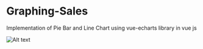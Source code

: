 # Graphing-Sales
Implementation of Pie Bar and Line Chart using vue-echarts library in vue js

![Alt text](./public/image.png)

